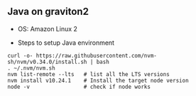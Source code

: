 ## Java on graviton2

* OS: Amazon Linux 2

* Steps to setup Java environment

```
curl -o- https://raw.githubusercontent.com/nvm-sh/nvm/v0.34.0/install.sh | bash
. ~/.nvm/nvm.sh
nvm list-remote --lts   # list all the LTS versions
nvm install v10.24.1    # Install the target node version
node -v                 # check if node works
```